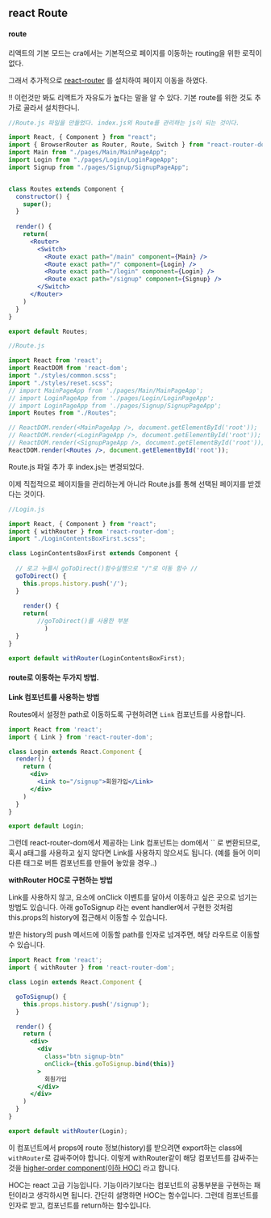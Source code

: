 ## react Route

#### route

리액트의 기본 모드는 cra에서는 기본적으로 페이지를 이동하는 routing을 위한 로직이 없다.

그래서 추가적으로  [react-router](https://reacttraining.com/react-router/web/guides/quick-start) 를 설치하여 페이지 이동을 하였다.

!! 이런것만 봐도 리액트가 자유도가 높다는 말을 알 수 있다. 기본 route를 위한 것도 추가로 골라서 설치한다니.



```jsx
//Route.js 파일을 만들었다. index.js외 Route를 관리하는 js이 되는 것이다.

import React, { Component } from "react";
import { BrowserRouter as Router, Route, Switch } from "react-router-dom";
import Main from "./pages/Main/MainPageApp";
import Login from "./pages/Login/LoginPageApp";
import Signup from "./pages/Signup/SignupPageApp";


class Routes extends Component {
  constructor() {
    super();
  }    
  
  render() {
    return(
      <Router>
        <Switch>
          <Route exact path="/main" component={Main} />
          <Route exact path="/" component={Login} />
          <Route exact path="/login" component={Login} />          
          <Route exact path="/signup" component={Signup} />
        </Switch>
      </Router>
    )
  }
}

export default Routes;
```



```jsx
//Route.js 

import React from 'react';
import ReactDOM from 'react-dom';
import "./styles/common.scss";
import "./styles/reset.scss";
// import MainPageApp from './pages/Main/MainPageApp';
// import LoginPageApp from './pages/Login/LoginPageApp';
// import LoginPageApp from './pages/Signup/SignupPageApp';
import Routes from "./Routes";

// ReactDOM.render(<MainPageApp />, document.getElementById('root'));
// ReactDOM.render(<LoginPageApp />, document.getElementById('root'));
// ReactDOM.render(<SignupPageApp />, document.getElementById('root'));
ReactDOM.render(<Routes />, document.getElementById('root'));
```



Route.js 파일 추가 후 index.js는 변경되었다. 

이제 직접적으로 페이지들을 관리하는게 아니라 Route.js를 통해 선택된 페이지를 받겠다는 것이다.



```jsx
//Login.js

import React, { Component } from "react";
import { withRouter } from 'react-router-dom';
import "./LoginContentsBoxFirst.scss";

class LoginContentsBoxFirst extends Component {
    
  // 로고 누를시 goToDirect()함수실행으로 "/"로 이동 함수 //
  goToDirect() {
    this.props.history.push('/');
  }
    
    render() {
    return(
        //goToDirect()를 사용한 부분 
          )
  }
}

export default withRouter(LoginContentsBoxFirst);    
```





#### route로 이동하는 두가지 방법.

**Link 컴포넌트를 사용하는 방법**

Routes에서 설정한 path로 이동하도록 구현하려면 `Link` 컴포넌트를 사용합니다.

```jsx
import React from 'react';
import { Link } from 'react-router-dom';

class Login extends React.Component {
  render() {
    return (
      <div>
        <Link to="/signup">회원가입</Link>
      </div>
    )
  }
}

export default Login;
```

그런데 react-router-dom에서 제공하는 Link 컴포넌트는 dom에서 `` 로 변환되므로, 혹시 a태그를 사용하고 싶지 않다면 Link를 사용하지 않으셔도 됩니다. (예를 들어 이미 다른 태그로 버튼 컴포넌트를 만들어 놓았을 경우..)



**withRouter HOC로 구현하는 방법**

Link를 사용하지 않고, 요소에 onClick 이벤트를 달아서 이동하고 싶은 곳으로 넘기는 방법도 있습니다. 아래 goToSignup 라는 event handler에서 구현한 것처럼 this.props의 history에 접근해서 이동할 수 있습니다.

받은 history의 push 메서드에 이동할 path를 인자로 넘겨주면, 해당 라우트로 이동할 수 있습니다.

```jsx
import React from 'react';
import { withRouter } from 'react-router-dom';

class Login extends React.Component {

  goToSignup() {
    this.props.history.push('/signup');
  }

  render() {
    return (
      <div>
        <div
          class="btn signup-btn"
          onClick={this.goToSignup.bind(this)}
        >
          회원가입
        </div>
      </div>
    )
  }
}

export default withRouter(Login);
```

이 컴포넌트에서 props에 route 정보(history)를 받으려면 export하는 class에 `withRouter`로 감싸주어야 합니다. 이렇게 withRouter같이 해당 컴포넌트를 감싸주는 것을 [higher-order component(이하 HOC)](https://reactjs.org/docs/higher-order-components.html) 라고 합니다.

HOC는 react 고급 기능입니다. 기능이라기보다는 컴포넌트의 공통부분을 구현하는 패턴이라고 생각하시면 됩니다. 간단히 설명하면 HOC는 함수입니다. 그런데 컴포넌트를 인자로 받고, 컴포넌트를 return하는 함수입니다.
